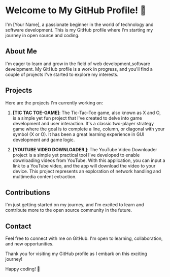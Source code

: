 # Welcome to My GitHub Profile! 👋

I'm [Your Name], a passionate beginner in the world of technology and software development. This is my GitHub profile where I'm starting my journey in open source and coding.

## About Me

I'm eager to learn and grow in the field of  web development,software development. My GitHub profile is a work in progress, and you'll find a couple of projects I've started to explore my interests.

## Projects

Here are the projects I'm currently working on:

1. **[TIC TAC TOE-GAME]**:
The Tic-Tac-Toe game, also known as X and O, is a simple yet fun project that I've created to delve into game development and user interaction. It's a classic two-player strategy game where the goal is to complete a line, column, or diagonal with your symbol (X or O). It has been a great learning experience in GUI development and game logic.

2. **[YOUTUBE VIDEO DOWNLOADER ]**:
The YouTube Video Downloader project is a simple yet practical tool I've developed to enable downloading videos from YouTube. With this application, you can input a link to a YouTube video, and the app will download the video to your device. This project represents an exploration of network handling and multimedia content extraction.

## Contributions

I'm just getting started on my journey, and I'm excited to learn and contribute more to the open source community in the future.

## Contact

Feel free to connect with me on GitHub. I'm open to learning, collaboration, and new opportunities.

Thank you for visiting my GitHub profile as I embark on this exciting journey!

Happy coding! 🚀
